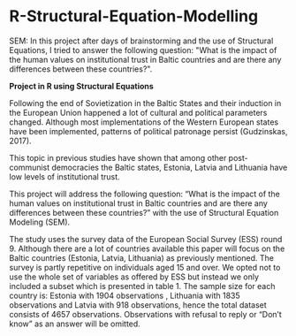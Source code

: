 # R-Structural-Equation-Modelling


SEM: In this project after days of brainstorming and the use of Structural Equations, I tried to answer the following question: "What is the impact of the human values on institutional trust in Baltic countries and are there any differences between these countries?".

**Project in R using Structural Equations**

Following the end of Sovietization in the Baltic States and their induction in the European Union happened a lot of cultural and political parameters changed. Although most implementations of the Western European states have been implemented, patterns of political patronage persist (Gudzinskas, 2017).

This topic in previous studies have shown that among other post-communist democracies the Baltic states, Estonia, Latvia and Lithuania have low levels of institutional trust.

This project will address the following question: “What is the impact of the human values on institutional trust in Baltic countries and are there any differences between these countries?” with the use of Structural Equation Modeling (SEM).

The study uses the survey data of the European Social Survey (ESS) round 9. Although there are a lot of countries available this paper will focus on the Baltic countries (Estonia, Latvia, Lithuania) as previously mentioned. The survey is partly repetitive on individuals aged 15 and over. We opted not to use the whole set of variables as offered by ESS but instead we only included a subset which is presented in table 1. The sample size for each country is: Estonia with 1904 observations , Lithuania with 1835 observations and Latvia with 918 observations, hence the total dataset consists of 4657 observations. Observations with refusal to reply or “Don’t know” as an answer will be omitted.
